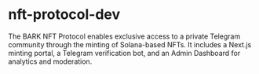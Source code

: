 # nft-protocol-dev
The BARK NFT Protocol enables exclusive access to a private Telegram community through the minting of Solana-based NFTs. It includes a Next.js minting portal, a Telegram verification bot, and an Admin Dashboard for analytics and moderation.
